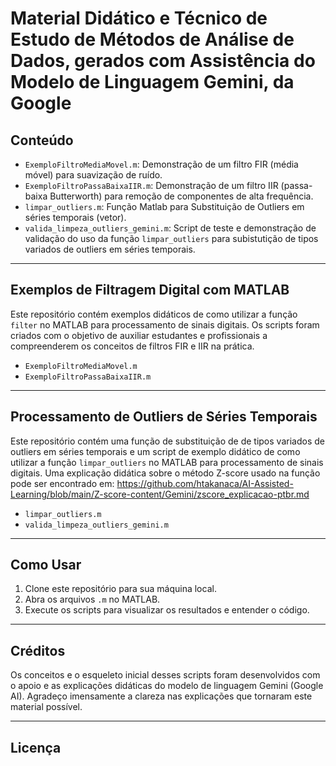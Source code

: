 # Material Didático e Técnico de Estudo de Métodos de Análise de Dados, gerados com Assistência do Modelo de Linguagem Gemini, da Google

## Conteúdo

* `ExemploFiltroMediaMovel.m`: Demonstração de um filtro FIR (média móvel) para suavização de ruído.
* `ExemploFiltroPassaBaixaIIR.m`: Demonstração de um filtro IIR (passa-baixa Butterworth) para remoção de componentes de alta frequência.
* `limpar_outliers.m`: Função Matlab para Substituição de Outliers em séries temporais (vetor).
* `valida_limpeza_outliers_gemini.m`: Script de teste e demonstração de validação do uso da função `limpar_outliers` para subistutição de tipos variados de outliers em séries temporais.

---

## Exemplos de Filtragem Digital com MATLAB

Este repositório contém exemplos didáticos de como utilizar a função `filter` no MATLAB para processamento de sinais digitais. Os scripts foram criados com o objetivo de auxiliar estudantes e profissionais a compreenderem os conceitos de filtros FIR e IIR na prática.

* `ExemploFiltroMediaMovel.m`
* `ExemploFiltroPassaBaixaIIR.m`

---

## Processamento de Outliers de Séries Temporais

Este repositório contém uma função de substituição de de tipos variados de outliers em séries temporais e um script de exemplo didático de como utilizar a função `limpar_outliers` no MATLAB para processamento de sinais digitais. Uma explicação didática sobre o método Z-score usado na função pode ser encontrado em:
https://github.com/htakanaca/AI-Assisted-Learning/blob/main/Z-score-content/Gemini/zscore_explicacao-ptbr.md

* `limpar_outliers.m`
* `valida_limpeza_outliers_gemini.m`

---

## Como Usar

1.  Clone este repositório para sua máquina local.
2.  Abra os arquivos `.m` no MATLAB.
3.  Execute os scripts para visualizar os resultados e entender o código.

---

## Créditos

Os conceitos e o esqueleto inicial desses scripts foram desenvolvidos com o apoio e as explicações didáticas do modelo de linguagem Gemini (Google AI). Agradeço imensamente a clareza nas explicações que tornaram este material possível.

---

## Licença
